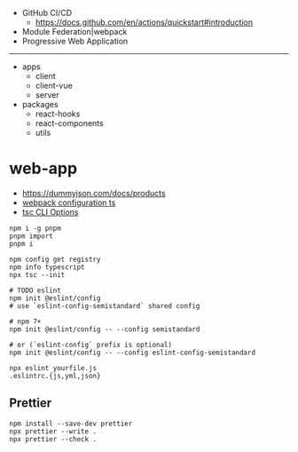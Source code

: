 - GitHub CI/CD
  - https://docs.github.com/en/actions/quickstart#introduction
- Module Federation|webpack
- Progressive Web Application
---
- apps
  - client
  - client-vue
  - server
- packages
  - react-hooks
  - react-components
  - utils

# web-app

- https://dummyjson.com/docs/products
- [webpack configuration ts](https://webpack.js.org/configuration/configuration-languages/#typescript)
- [tsc CLI Options](https://www.typescriptlang.org/docs/handbook/compiler-options.html)

```shell
npm i -g pnpm
pnpm import
pnpm i

npm config get registry
npm info typescript
npx tsc --init

# TODO eslint
npm init @eslint/config
# use `eslint-config-semistandard` shared config

# npm 7+
npm init @eslint/config -- --config semistandard

# or (`eslint-config` prefix is optional)
npm init @eslint/config -- --config eslint-config-semistandard

npx eslint yourfile.js
.eslintrc.{js,yml,json}
```

## Prettier

```shell
npm install --save-dev prettier
npx prettier --write .
npx prettier --check .
```
